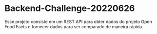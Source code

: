 # Backend-Challenge-20220626
Esse projeto consiste em um REST API para obter dados do projeto Open Food Facts e fornecer dados para ser comparado de maneira rápida.
